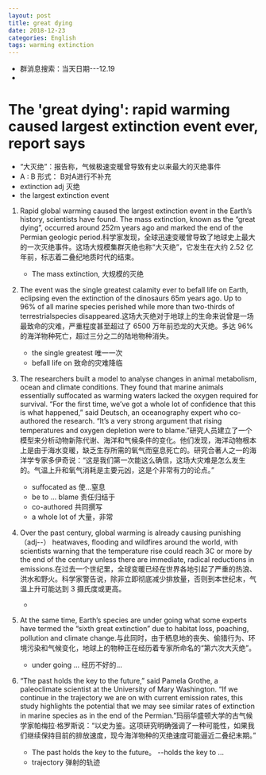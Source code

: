```yaml
---
layout: post
title: great dying
date: 2018-12-23
categories: English
tags: warming extinction 
---
```


+ 群消息搜索：当天日期---12.19
+ 

#  The 'great dying': rapid warming caused largest extinction event ever, report says

+ “大灭绝”：报告称，气候极速变暖曾导致有史以来最大的灭绝事件
+ A : B 形式： B对A进行不补充
+ extinction  adj 灭绝
+ the largest extinction event

1. Rapid global warming caused the largest extinction event in the Earth’s history, scientists have found. The mass extinction, known as the “great dying”, occurred around 252m years ago and marked the end of the Permian geologic period.科学家发现，全球迅速变暖曾导致了地球史上最大的一次灭绝事件。这场大规模集群灭绝也称“大灭绝”，它发生在大约 2.52 亿年前，标志着二叠纪地质时代的结束。
   + The mass extinction, 大规模的灭绝

2. The event was the single greatest calamity ever to befall life on Earth, eclipsing even the extinction of the dinosaurs 65m years ago. Up to 96% of all marine species perished while more than two-thirds of terrestrialspecies disappeared.这场大灭绝对于地球上的生命来说曾是一场最致命的灾难，严重程度甚至超过了 6500 万年前恐龙的大灭绝。多达 96%的海洋物种死亡，超过三分之二的陆地物种消失。
   + the single greatest  唯一一次
   + befall life on  致命的灾难降临

3. The researchers built a model to analyse changes in animal metabolism, ocean and climate conditions. They found that marine animals essentially suffocated as warming waters lacked the oxygen required for survival. “For the first time, we’ve got a whole lot of confidence that this is what happened,” said Deutsch, an oceanography expert who co-authored the research. “It’s a very strong argument that rising temperatures and oxygen depletion were to blame.”研究人员建立了一个模型来分析动物新陈代谢、海洋和气候条件的变化。他们发现，海洋动物根本上是由于海水变暖，缺乏生存所需的氧气而窒息死亡的。研究合著人之一的海洋学专家多伊奇说：“这是我们第一次能这么确信，这场大灾难是怎么发生的。气温上升和氧气消耗是主要元凶，这是个非常有力的论点。”
   + suffocated as  使...窒息
   + be to ... blame  责任归结于
   + co-authored  共同撰写
   + a whole lot of  大量，非常

4. Over the past century, global warming is already causing punishing（adj--） heatwaves, flooding and wildfires around the world, with scientists warning that the temperature rise could reach 3C or more by the end of the century unless there are immediate, radical reductions in emissions.在过去一个世纪里，全球变暖已经在世界各地引起了严重的热浪、洪水和野火。科学家警告说，除非立即彻底减少排放量，否则到本世纪末，气温上升可能达到 3 摄氏度或更高。
   + ​                                                                                                                                                                                                                                                                                                                                                                                                                                                                                                                                                                                                                                                                                                                                                                                                                                                                                                                                                                                                                                                                                                                                                                          

5. At the same time, Earth’s species are under going what some experts have termed the “sixth great extinction” due to habitat loss, poaching, pollution and climate change.与此同时，由于栖息地的丧失、偷猎行为、环境污染和气候变化，地球上的物种正在经历着专家所命名的“第六次大灭绝”。
   + under going ...  经历不好的...

6. “The past holds the key to the future,” said Pamela Grothe, a paleoclimate scientist at the University of Mary Washington. “If we continue in the trajectory we are on with current emission rates, this study highlights the potential that we may see similar rates of extinction in marine species as in the end of the Permian.”玛丽华盛顿大学的古气候学家帕梅拉·格罗斯说：“以史为鉴。这项研究明确强调了一种可能性，如果我们继续保持目前的排放速度，现今海洋物种的灭绝速度可能逼近二叠纪末期。”
   + The past holds the key to the future。 --holds the key to ... 
   + trajectory  弹射的轨迹